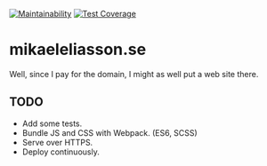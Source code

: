 [![Maintainability](https://api.codeclimate.com/v1/badges/a0f0f5ae501e15ae7cd8/maintainability)](https://codeclimate.com/github/meliasson/mikaeleliasson.se/maintainability)
[![Test Coverage](https://api.codeclimate.com/v1/badges/a0f0f5ae501e15ae7cd8/test_coverage)](https://codeclimate.com/github/meliasson/mikaeleliasson.se/test_coverage)

# mikaeleliasson.se

Well, since I pay for the domain, I might as well put a web site there.

## TODO

* Add some tests.
* Bundle JS and CSS with Webpack. (ES6, SCSS)
* Serve over HTTPS.
* Deploy continuously.
